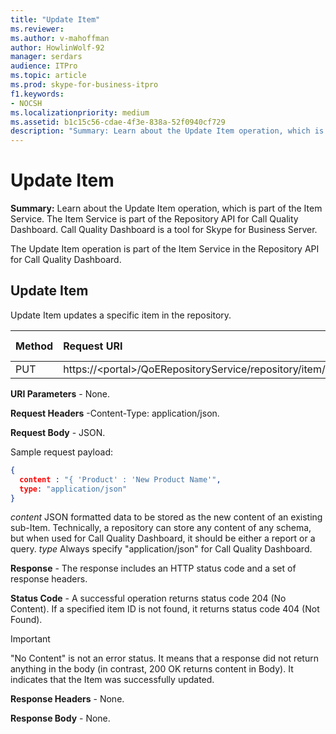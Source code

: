 ```yaml
---
title: "Update Item"
ms.reviewer: 
ms.author: v-mahoffman
author: HowlinWolf-92
manager: serdars
audience: ITPro
ms.topic: article
ms.prod: skype-for-business-itpro
f1.keywords:
- NOCSH
ms.localizationpriority: medium
ms.assetid: b1c15c56-cdae-4f3e-838a-52f0940cf729
description: "Summary: Learn about the Update Item operation, which is part of the Item Service. The Item Service is part of the Repository API for Call Quality Dashboard. Call Quality Dashboard is a tool for Skype for Business Server."
---
```


# Update Item
 
**Summary:** Learn about the Update Item operation, which is part of the Item Service. The Item Service is part of the Repository API for Call Quality Dashboard. Call Quality Dashboard is a tool for Skype for Business Server.
  
The Update Item operation is part of the Item Service in the Repository API for Call Quality Dashboard.
  
## Update Item

Update Item updates a specific item in the repository.
  

|**Method**|**Request URI**|**HTTP Version**|
|:-----|:-----|:-----|
|PUT  <br/> |https://\<portal\>/QoERepositoryService/repository/item/{itemId}  <br/> |HTTP/1.1  <br/> |
   
 **URI Parameters** - None.
  
 **Request Headers** -Content-Type: application/json.
  
 **Request Body** - JSON.
  
Sample request payload:
  
```json
{
  content : "{ 'Product' : 'New Product Name'",
  type: "application/json"
}
```

 *content*  JSON formatted data to be stored as the new content of an existing sub-Item. Technically, a repository can store any content of any schema, but when used for Call Quality Dashboard, it should be either a report or a query. *type*  Always specify "application/json" for Call Quality Dashboard.
  
 **Response** - The response includes an HTTP status code and a set of response headers.
  
 **Status Code** - A successful operation returns status code 204 (No Content). If a specified item ID is not found, it returns status code 404 (Not Found).
  
> [!IMPORTANT]
> "No Content" is not an error status. It means that a response did not return anything in the body (in contrast, 200 OK returns content in Body). It indicates that the Item was successfully updated. 
  
 **Response Headers** - None.
  
 **Response Body** - None.
  

